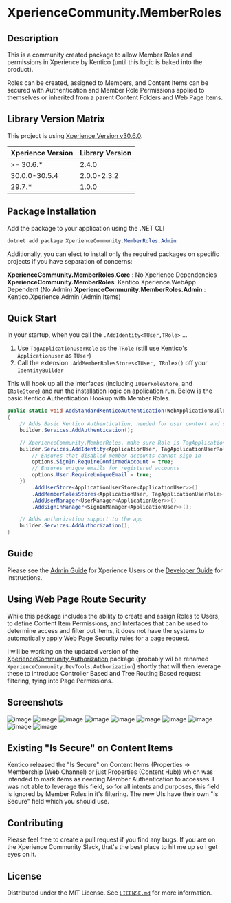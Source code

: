 
# XperienceCommunity.MemberRoles

## Description

This is a community created package to allow Member Roles and permissions in Xperience by Kentico (until this logic is baked into the product).

Roles can be created, assigned to Members, and Content Items can be secured with Authentication and Member Role Permissions applied to themselves or inherited from a parent Content Folders and Web Page Items.

## Library Version Matrix

This project is using [Xperience Version v30.6.0](https://docs.kentico.com/changelog).

| Xperience Version  | Library Version |
| ------------------ | --------------- |
| >= 30.6.*          | 2.4.0           |
|    30.0.0-30.5.4   | 2.0.0-2.3.2     |
|    29.7.*          | 1.0.0           |

## Package Installation

Add the package to your application using the .NET CLI
```powershell
dotnet add package XperienceCommunity.MemberRoles.Admin
```

Additionally, you can elect to install only the required packages on specific projects if you have separation of concerns:

**XperienceCommunity.MemberRoles.Core** : No Xperience Dependencies
**XperienceCommunity.MemberRoles**: Kentico.Xperience.WebApp Dependent (No Admin)
**XperienceCommunity.MemberRoles.Admin** : Kentico.Xperience.Admin (Admin Items)

## Quick Start
In your startup, when you call the `.AddIdentity<TUser,TRole>` ...

1. Use `TagApplicationUserRole` as the `TRole`  (still use Kentico's `Applicationuser` as `TUser`)
2. Call the extension `.AddMemberRolesStores<TUser, TRole>()`  off your `IdentityBuilder`

This will hook up all the interfaces (including `IUserRoleStore`, and `IRoleStore`) and run the installation logic on application run.  Below is the basic Kentico Authentication Hookup with Member Roles.

``` csharp
public static void AddStandardKenticoAuthentication(WebApplicationBuilder builder)
{
    // Adds Basic Kentico Authentication, needed for user context and some tools
    builder.Services.AddAuthentication();

    // XperienceCommunity.MemberRoles, make sure Role is TagApplicationUserRole or an inherited member here
    builder.Services.AddIdentity<ApplicationUser, TagApplicationUserRole>(options => {
        // Ensures that disabled member accounts cannot sign in
        options.SignIn.RequireConfirmedAccount = true;
        // Ensures unique emails for registered accounts
        options.User.RequireUniqueEmail = true;
    })
        .AddUserStore<ApplicationUserStore<ApplicationUser>>()
        .AddMemberRolesStores<ApplicationUser, TagApplicationUserRole>() // XperienceCommunity.MemberRoles
        .AddUserManager<UserManager<ApplicationUser>>()
        .AddSignInManager<SignInManager<ApplicationUser>>();

    // Adds authorization support to the app
    builder.Services.AddAuthorization();
}
```

## Guide
Please see the [Admin Guide](ADMIN-GUIDE.md) for Xperience Users or the [Developer Guide](DEVELOPER_GUIDE.md) for instructions.

## Using Web Page Route Security

While this package includes the ability to create and assign Roles to Users, to define Content Item Permissions, and Interfaces that can be used to determine access and filter out items, it does not have the systems to automatically apply Web Page Security rules for a page request.

I will be working on the updated version of the [XperienceCommunity.Authorization](https://github.com/KenticoDevTrev/KenticoAuthorization#xperiencecommunityauthorization) package (probably wil be renamed `XperienceCommunity.DevTools.Authorization`) shortly that will then leverage these to introduce Controller Based and Tree Routing Based request filtering, tying into Page Permissions.  

## Screenshots
![image](https://github.com/user-attachments/assets/2d83fdc5-0431-4222-b4b4-241680669e13)
![image](https://github.com/user-attachments/assets/4b97fd41-2420-4356-9be2-2c2379bc23b4)
![image](https://github.com/user-attachments/assets/c5a5e61f-1c65-4d19-b20a-2df8d62069a3)
![image](https://github.com/user-attachments/assets/396aec30-0d6c-4fef-86b6-17201b4009df)
![image](https://github.com/user-attachments/assets/723de39c-7038-453a-be95-cd93f4f2684c)
![image](https://github.com/user-attachments/assets/d489263b-69d6-4620-8684-bf4118593500)
![image](https://github.com/user-attachments/assets/39521bad-aa45-459c-9773-06c14b41febc)
![image](https://github.com/user-attachments/assets/556ccfc6-649b-4d14-91bd-63c6f672f6a8)
![image](https://github.com/user-attachments/assets/a6b8740a-5d83-4679-9bf0-3ef8cdc2e990)
![image](https://github.com/user-attachments/assets/5937ffe9-387f-4aed-9b6a-2ce444de5910)

## Existing "Is Secure" on Content Items
Kentico released the "Is Secure" on Content Items (Properties -> Membership (Web Channel) or just Properties (Content Hub)) which was intended to mark items as needing Member Authentication to accesses.  I was not able to leverage this field, so for all intents and purposes, this field is ignored by Member Roles in it's filtering.  The new UIs have their own "Is Secure" field which you should use.

## Contributing

Please feel free to create a pull request if you find any bugs.  If you are on the Xperience Community Slack, that's the best place to hit me up so I get eyes on it.

## License

Distributed under the MIT License. See [`LICENSE.md`](./LICENSE.md) for more
information.
